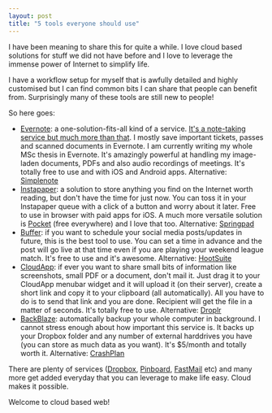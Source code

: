```yaml
---
layout: post
title: "5 tools everyone should use"
---
```


I have been meaning to share this for quite a while. I love cloud based solutions for stuff we did not have before and I love to leverage the immense power of Internet to simplify life.

I have a workflow setup for myself that is awfully detailed and highly customised but I can find common bits I can share that people can benefit from. Surprisingly many of these tools are still new to people! 

So here goes:

- [Evernote](http://evernote.com): a one-solution-fits-all kind of a service. [It's a note-taking service but much more than that](https://members.nerdgap.com/order-evernote-essentials/). I mostly save important tickets, passes and scanned documents in Evernote. I am currently writing my whole MSc thesis in Evernote. It's amazingly powerful at handling my image-laden documents, PDFs and also audio recordings of meetings. It's totally free to use and with iOS and Android apps. Alternative: [Simplenote](http://simplenote.com) 
- [Instapaper](http://instapaper.com): a solution to store anything you find on the Internet worth reading, but don't have the time for just now. You can toss it in your Instapaper queue with a click of a button and worry about it later. Free to use in browser with paid apps for iOS. A much more versatile solution is [Pocket](http://getpocket.com) (free everywhere) and I love that too. Alternative: [Springpad](http://springpad.com) 
- [Buffer](http://bufferapp.com): if you want to schedule your social media posts/updates in future, this is the best tool to use. You can set a time in advance and the post will go live at that time even if you are playing your weekend league match. It's free to use and it's awesome. Alternative: [HootSuite](http://hootsuite.com) 
- [CloudApp](http://getcloudapp.com): if ever you want to share small bits of information like screenshots, small PDF or a document, don't mail it. Just drag it to your CloudApp menubar widget and it will upload it (on their server), create a short link and copy it to your clipboard (all automatically). All you have to do is to send that link and you are done. Recipient will get the file in a matter of seconds. It's totally free to use. Alternative: [Droplr](http://droplr.com) 
- [BackBlaze](http://backblaze.com): automatically backup your whole computer in background. I cannot stress enough about how important this service is. It backs up your Dropbox folder and any number of external harddrives you have (you can store as much data as you want). It's $5/month and totally worth it. Alternative: [CrashPlan](http://crashplan.com) 

There are plenty of services ([Dropbox](http://dropbox.com), [Pinboard](http://pinboard.in), [FastMail](http://fastmail.fm) etc) and many more get added everyday that you can leverage to make life easy. Cloud makes it possible. 

Welcome to cloud based web! 